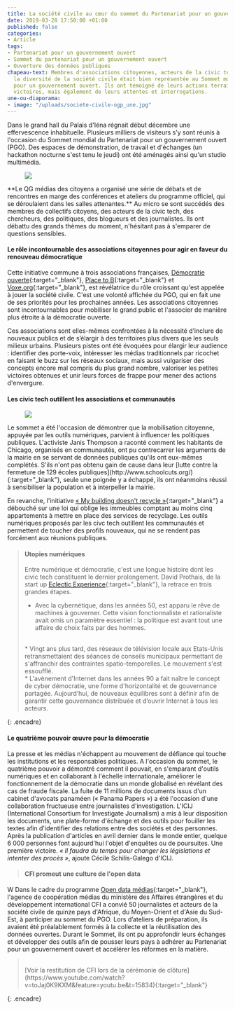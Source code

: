 ```yaml
---
title: La société civile au cœur du sommet du Partenariat pour un gouvernement ouvert
date: 2019-03-28 17:50:00 +01:00
published: false
categories:
- Article
tags:
- Partenariat pour un gouvernement ouvert
- Sommet du partenariat pour un gouvernement ouvert
- Ouverture des données publiques
chapeau-text: Membres d'associations citoyennes, acteurs de la civic tech, journalistes...
  la diversité de la société civile était bien représentée au Sommet mondial du Partenariat
  pour un gouvernement ouvert. Ils ont témoigné de leurs actions terrain, de leurs
  victoires, mais également de leurs attentes et interrogations.
une-ou-diaporama:
- image: "/uploads/societe-civile-ogp_une.jpg"
---
```


Dans le grand hall du Palais d'Iéna régnait début décembre une effervescence inhabituelle. Plusieurs milliers de visiteurs s’y sont réunis à l'occasion du Sommet mondial du Partenariat pour un gouvernement ouvert (PGO). Des espaces de démonstration, de travail et d'échanges (un hackathon nocturne s'est tenu le jeudi) ont été aménagés ainsi qu'un studio multimédia. 

<figure class='image-left' style='width: 40%; margin-right: 10px;'><img src="/uploads/place-to-do-ogp.jpg"/>
</figure>**Le QG médias des citoyens a organisé une série de débats et de rencontres en marge des conférences et ateliers du programme officiel, qui se déroulaient dans les salles attenantes.** Au micro se sont succédés des membres de collectifs citoyens, des acteurs de la civic tech, des chercheurs, des politiques, des blogueurs et des journalistes. Ils ont débattu des grands thèmes du moment, n'hésitant pas à s'emparer de questions sensibles.

#### Le rôle incontournable des associations citoyennes pour agir en faveur du renouveau démocratique

Cette initiative commune à trois associations françaises, [Démocratie ouverte](https://democratieouverte.org/){:target="_blank"}, [Place to B](http://www.placetob.org/){:target="_blank"} et [Voxe.org](https://www.voxe.org/){:target="_blank"}, est révélatrice du rôle croissant qu'est appelée à jouer la société civile. C'est une volonté affichée du PGO, qui en fait une de ses priorités pour les prochaines années. Les associations citoyennes sont incontournables pour mobiliser le grand public et l'associer de manière plus étroite à la démocratie ouverte.

Ces associations sont elles-mêmes confrontées à la nécessité d’inclure de nouveaux publics et de s’élargir à des territoires plus divers que les seuls milieux urbains. Plusieurs pistes ont été évoquées pour élargir leur audience : identifier des porte-voix, intéresser les médias traditionnels par ricochet en faisant le buzz sur les réseaux sociaux, mais aussi vulgariser des concepts encore mal compris du plus grand nombre, valoriser les petites victoires obtenues et unir leurs forces de frappe pour mener des actions d'envergure.

#### Les civic tech outillent les associations et communautés

<figure class='image-left' style='width: 40%; margin-right: 10px;'><img src="/uploads/societe-civile-ogp-chicago.jpg"/>
</figure> Le sommet a été l'occasion de démontrer que la mobilisation citoyenne, appuyée par les outils numériques, parvient à influencer les politiques publiques. L'activiste Janis Thompson a raconté comment les habitants de Chicago, organisés en communautés, ont pu contrecarrer les arguments de la mairie en se servant de données publiques qu'ils ont eux-mêmes complétés. S'ils n'ont pas obtenu gain de cause dans leur [lutte contre la fermeture de 129 écoles publiques](http://www.schoolcuts.org/){:target="_blank"}, seule une poignée y a échappé, ils ont néanmoins réussi à sensibiliser la population et à interpeller la mairie.

En revanche, l'initiative [« My building doesn't recycle »](http://mybuildingdoesntrecycle.com/){:target="_blank"} a débouché sur une loi qui oblige les immeubles comptant au moins cinq appartements à mettre en place des services de recyclage. Les outils numériques proposés par les civc tech outillent les communautés et permettent de toucher des profils nouveaux, qui ne se rendent pas forcément aux réunions publiques.

> #### Utopies numériques
> 
> Entre numérique et démocratie, c'est une longue histoire dont les civic tech constituent le dernier prolongement. David Prothais, de la start up [Eclectic Experience](http://www.eclectic-experience.net/){:target="_blank"}, la retrace en trois grandes étapes.
> * Avec la cybernétique, dans les années 50, est apparu le rêve de machines à gouverner. Cette vision fonctionnaliste et rationaliste avait omis un paramètre essentiel : la politique est avant tout une affaire de choix faits par des hommes.
> <br>
> * Vingt ans plus tard, des réseaux de télévision locale aux Etats-Unis retransmettaient des séances de conseils municipaux permettant de s'affranchir des contraintes spatio-temporelles. Le mouvement s'est essoufflé.
> <br> 
> * L'avènement d'Internet dans les années 90 a fait naître le concept de cyber démocratie, une forme d'horizontalité et de gouvernance partagée. Aujourd’hui, de nouveaux équilibres sont à définir afin de garantir cette gouvernance distribuée et d’ouvrir Internet à tous les acteurs.
{: .encadre}

#### Le quatrième pouvoir œuvre pour la démocratie

La presse et les médias n'échappent au mouvement de défiance qui touche les institutions et les responsables politiques. A l'occasion du sommet, le quatrième pouvoir a démontré comment il pouvait, en s'emparant d'outils numériques et en collaborant à l'échelle internationale, améliorer le fonctionnement de la démocratie dans un monde globalisé en révélant des cas de fraude fiscale. La fuite de 11 millions de documents issus d'un cabinet d'avocats panaméen (« Panama Papers ») a été l'occasion d'une collaboration fructueuse entre journalistes d'investigation.
L'ICIJ (International Consortium for Investigate Journalism) a mis à leur disposition les documents, une plate-forme d'échange et des outils pour fouiller les textes afin d'identifier des relations entre des sociétés et des personnes. Après la publication d'articles en avril dernier dans le monde entier, quelque 6 000 personnes font aujourd'hui l'objet d'enquêtes ou de poursuites. Une première victoire. *« Il faudra du temps pour changer les législations et intenter des procès »*, ajoute Cécile Schilis-Galego d'ICIJ.

> #### CFI promeut une culture de l'open data
> 
W Dans le cadre du programme [Open data médias](http://www.cfi.fr/fr/projet/opendata-medias){:target="_blank"}, l'agence de coopération médias du ministère des Affaires étrangères et du développement international CFI a convié 50 journalistes et acteurs de la société civile de quinze pays d'Afrique, du Moyen-Orient et d'Asie du Sud-Est, à participer au sommet du PGO. Lors d’ateliers de préparation, ils avaient été préalablement formés à la collecte et la réutilisation des données ouvertes. Durant le Sommet, ils ont pu approfondir leurs échanges et développer des outils afin de pousser leurs pays à adhérer au Partenariat pour un gouvernement ouvert et accélérer les réformes en la matière.
> <br>
> [Voir la restitution de CFI lors de la cérémonie de clôture](https://www.youtube.com/watch?v=toJaj0K9KXM&feature=youtu.be&t=15834){:target="_blank"}
{: .encadre}
